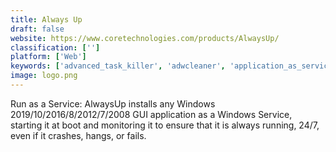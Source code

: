 ```yaml
---
title: Always Up
draft: false 
website: https://www.coretechnologies.com/products/AlwaysUp/
classification: ['']
platform: ['Web']
keywords: ['advanced_task_killer', 'adwcleaner', 'application_as_service', 'appswat', 'daemon_master', 'fcorp_image_hijacker', 'hijackthis', 'launcher_service', 'run_as_service', 'slimcleaner', 'superf4', 'systemexplorer', 'turbo_service_manager', 'winsw', 'windows_task_manager', 'winserv', 'glances', 'htop', 'tupoz']
image: logo.png
---
```

Run as a Service: AlwaysUp installs any Windows 2019/10/2016/8/2012/7/2008 GUI application as a Windows Service, starting it at boot and monitoring it to ensure that it is always running, 24/7, even if it crashes, hangs, or fails.